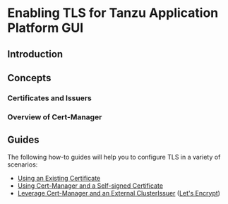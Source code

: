 # Enabling TLS for Tanzu Application Platform GUI

## Introduction

## Concepts

### Certificates and Issuers

### Overview of Cert-Manager

## Guides

The following how-to guides will help you to configure TLS in a variety of scenarios:

- [Using an Existing Certificate](./how-to-enable-tls-existing-cert.md)
- [Using Cert-Manager and a Self-signed Certificate](./how-to-enable-self-signed-cert.md)
- [Leverage Cert-Manager and an External ClusterIssuer](./how-to-cert-manager-external-clusterissuer-letsencrypt.md) ([Let's Encrypt](https://letsencrypt.org))

